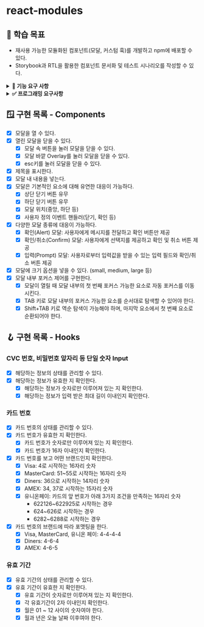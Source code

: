 # react-modules

## 📍 학습 목표

- 재사용 가능한 모듈화된 컴포넌트(모달, 커스텀 훅)를 개발하고 npm에 배포할 수 있다.
- Storybook과 RTL을 활용한 컴포넌트 문서화 및 테스트 시나리오를 작성할 수 있다.

<details>
<summary><b>🎯 기능 요구 사항</b></summary>

### 모달 컴포넌트

- 모달 컴포넌트를 npm으로 배포하고 사용할 수 있어야 한다.
- 피그마 시안 예시처럼 모바일에서 사용 가능한 모달 컴포넌트를 만들어야 한다.
- 모달 위치 및 내용 구성 옵션을 prop으로 전달받아 유연하게 모달을 구성할 수 있어야 한다.
- 모달 위치: 중앙, 하단 등
- 모달 내용: 제목, 버튼 등
- 사용자 정의 이벤트 핸들러를 지원해야 한다.
- 모달 열기, 닫기, 확인 등의 동작에 대한 이벤트 핸들러
- 다양한 모달 종류를 대응 가능하게 구현해야 한다.
  - 확인(Alert) 모달: 사용자에게 메시지를 전달하고 확인 버튼만 제공
  - 확인/취소(Confirm) 모달: 사용자에게 선택지를 제공하고 확인 및 취소 버튼 제공
  - 입력(Prompt) 모달: 사용자로부터 입력값을 받을 수 있는 입력 필드와 확인/취소 버튼 제공
- 모달 크기 옵션 추가
  - small, medium, large 등의 크기 옵션을 prop으로 전달받아 모달 크기 조절
- 키보드 사용자를 고려하여 모달 내부 포커스 제어를 구현한다.
  - 모달이 열릴 때 모달 내부의 첫 번째 포커스 가능한 요소로 자동 포커스를 이동시킨다.
  - TAB 키로 모달 내부의 포커스 가능한 요소를 순서대로 탐색할 수 있어야 한다.
  - Shift+TAB 키로 역순 탐색이 가능해야 하며, 마지막 요소에서 첫 번째 요소로 순환되어야 한다.

### 페이먼츠 커스텀 훅

- 페이먼츠 커스텀 훅 모듈을 npm으로 배포하고 사용할 수 있어야 한다.
- 카드 정보 입력에 필요한 상태 관리와 유효성 검사 로직을 함께 포함한 커스텀 훅을 작성해야 한다.
- 각 커스텀 훅은 입력 필드 단위로 책임을 분리해 구성하며, 필요한 경우 다른 훅들과 조합해 사용할 수 있어야 한다.
- 필수적으로 만들어야 하는 커스텀 훅은 페이먼츠 앱에서 다루었던 카드 정보에 대한 부분이다.
- 훅이 입력 로직의 책임을 갖고, UI 컴포넌트는 렌더링에만 집중할 수 있도록 책임을 분리하는 구조를 학습하는 것이 이번 미션의 핵심이다.

</details>

<details>
<summary><b>✅ 프로그래밍 요구사항</b></summary>

### Storybook

- 모달의 위치, 내용, 이벤트 핸들러 등 다양한 prop에 대한 Storybook 테스트 시나리오를 작성한다.
- 모달 컴포넌트의 PC 대응 스토리 작성

### RTL

- 각 커스텀 훅에 대해 독립적으로 테스트를 작성한다.
- 정상 입력과 비정상 입력(성공 시나리오 / 실패 시나리오)을 모두 테스트한다.
- 다양한 잘못된 입력(경계값 초과, 빈 입력, 형식 오류 등)에 대해 폭넓게 테스트한다.
- 카드사 식별 (AMEX, Diners, UnionPay 포함) 및 유효성 검사 로직 테스트
- 카드 번호 포맷팅 기능 테스트
  - 💡 카드 브랜드 구분 로직 (Diners / AMEX / UnionPay)
    ```
    Diners: 36으로 시작하는 14자리 숫자
      예시: 3612 345678 9012
    AMEX: 34, 37로 시작하는 15자리 숫자
      예시 (34로 시작): 3412 345678 90123
      예시 (37로 시작): 3712 345678 90123
    유니온페이: 카드의 앞 번호가 아래 3가지 조건을 만족하는 16자리 숫자
      622126~622925로 시작하는 경우: 6221 2612 3456 7890
      624~626로 시작하는 경우: 6240 1234 5678 9012
      6282~6288로 시작하는 경우: 6282 1234 5678 9012
    ```

</details>

## 🪟 구현 목록 - Components

- [x] 모달을 열 수 있다.
- [x] 열린 모달을 닫을 수 있다.
  - [x] 모달 속 버튼을 눌러 모달을 닫을 수 있다.
  - [x] 모달 바깥 Overlay를 눌러 모달을 닫을 수 있다.
  - [x] esc키를 눌러 모달을 닫을 수 있다.
- [x] 제목을 표시한다.
- [x] 모달 내 내용을 넣는다.
- [x] 모달은 기본적인 요소에 대해 유연한 대응이 가능하다.
  - [x] 상단 닫기 버튼 유무
  - [x] 하단 닫기 버튼 유무
  - [x] 모달 위치(중앙, 하단 등)
  - [x] 사용자 정의 이벤트 핸들러(닫기, 확인 등)
- [x] 다양한 모달 종류에 대응이 가능하다.
  - [x] 확인(Alert) 모달: 사용자에게 메시지를 전달하고 확인 버튼만 제공
  - [x] 확인/취소(Confirm) 모달: 사용자에게 선택지를 제공하고 확인 및 취소 버튼 제공
  - [x] 입력(Prompt) 모달: 사용자로부터 입력값을 받을 수 있는 입력 필드와 확인/취소 버튼 제공
- [x] 모달에 크기 옵션을 넣을 수 있다. (small, medium, large 등)
- [x] 모달 내부 포커스 제어를 구현한다.
  - [x] 모달이 열릴 때 모달 내부의 첫 번째 포커스 가능한 요소로 자동 포커스를 이동시킨다.
  - [x] TAB 키로 모달 내부의 포커스 가능한 요소를 순서대로 탐색할 수 있어야 한다.
  - [x] Shift+TAB 키로 역순 탐색이 가능해야 하며, 마지막 요소에서 첫 번째 요소로 순환되어야 한다.

## 🪝 구현 목록 - Hooks

### CVC 번호, 비밀번호 앞자리 등 단일 숫자 Input

- [x] 해당하는 정보의 상태를 관리할 수 있다.
- [x] 해당하는 정보가 유효한 지 확인한다.
  - [x] 해당하는 정보가 숫자로만 이루어져 있는 지 확인한다.
  - [x] 해당하는 정보가 입력 받은 최대 길이 이내인지 확인한다.

### 카드 번호

- [x] 카드 번호의 상태를 관리할 수 있다.
- [x] 카드 번호가 유효한 지 확인한다.
  - [x] 카드 번호가 숫자로만 이루어져 있는 지 확인한다.
  - [x] 카드 번호가 16자 이내인지 확인한다.
- [x] 카드 번호를 보고 어떤 브랜드인지 확인한다.
  - [x] Visa: 4로 시작하는 16자리 숫자
  - [x] MasterCard: 51~55로 시작하는 16자리 숫자
  - [x] Diners: 36으로 시작하는 14자리 숫자
  - [x] AMEX: 34, 37로 시작하는 15자리 숫자
  - [x] 유니온페이: 카드의 앞 번호가 아래 3가지 조건을 만족하는 16자리 숫자
    - 622126~622925로 시작하는 경우
    - 624~626로 시작하는 경우
    - 6282~6288로 시작하는 경우
- [x] 카드 번호의 브랜드에 따라 포맷팅을 한다.
  - [x] Visa, MasterCard, 유니온 페이: 4-4-4-4
  - [x] Diners: 4-6-4
  - [x] AMEX: 4-6-5

### 유효 기간

- [x] 유효 기간의 상태를 관리할 수 있다.
- [x] 유효 기간이 유효한 지 확인한다.
  - [x] 유효 기간이 숫자로만 이루어져 있는 지 확인한다.
  - [x] 각 유효기간이 2자 이내인지 확인한다.
  - [x] 월은 01 ~ 12 사이의 숫자여야 한다.
  - [x] 월과 년은 오늘 날짜 이후여야 한다.
